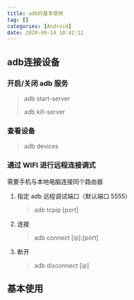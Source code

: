 ```yaml
---
title: adb的基本使用
tag: []
categories: [Android]
date: 2020-09-14 10:41:12
---
```


## adb连接设备

### 开启/关闭 adb 服务

> adb start-server
>
> adb kill-server

### 查看设备

> adb devices

### 通过 WIFI 进行远程连接调式

需要手机与本地电脑连接同个路由器

1. 指定 adb 远程调试端口（默认端口 5555）

   > adb tcpip [port]

2. 连接

   > adb connect [ip]:[port]

3. 断开

   > adb disconnect [ip]

## 基本使用

